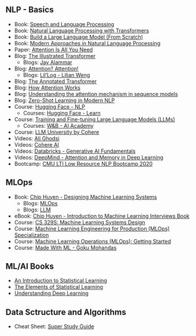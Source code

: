 ## NLP - Basics
- Book: [Speech and Language Processing](https://web.stanford.edu/~jurafsky/slp3/)
- Book: [Natural Language Processing with Transformers](https://github.com/nlp-with-transformers/notebooks)
- Book: [Build a Large Language Model (From Scratch)](https://livebook.manning.com/book/build-a-large-language-model-from-scratch/)
- Book: [Modern Approaches in Natural Language Processing](https://slds-lmu.github.io/seminar_nlp_ss20/)
- Paper: [Attention Is All You Need](https://arxiv.org/abs/1706.03762)
- Blog: [The Illustrated Transformer](https://jalammar.github.io/illustrated-transformer/)
    - Blogs: [Jay Alammar](https://jalammar.github.io/)
- Blog: [Attention? Attention!](https://lilianweng.github.io/posts/2018-06-24-attention/)
    - Blogs: [Lil’Log -  Lilian Weng](https://lilianweng.github.io/)
- Blog: [The Annotated Transformer](https://nlp.seas.harvard.edu/annotated-transformer/)
- Blog: [How Attention Works](https://theaisummer.com/attention/)
- Blog: [Understanding the attention mechanism in sequence models](https://www.jeremyjordan.me/attention/)
- Blog: [Zero-Shot Learning in Modern NLP](https://joeddav.github.io/blog/2020/05/29/ZSL.html)
- Course: [Hugging Face - NLP](https://huggingface.co/learn/nlp-course/chapter1/1)
    - Courses: [Hugging Face - Learn](https://huggingface.co/learn)
- Course: [Training and Fine-tuning Large Language Models (LLMs)](https://www.wandb.courses/courses/training-fine-tuning-LLMs)
    - Courses: [W&B - AI Academy](https://www.wandb.courses/pages/w-b-courses)
- Course: [LLM University by Cohere](https://docs.cohere.com/docs/llmu)
- Videos: [Ali Ghodsi](https://www.youtube.com/@DataScienceCoursesUW)
- Videos: [Cohere AI](https://www.youtube.com/@CohereAI/videos)
- Videos: [Databricks - Generative AI Fundamentals](https://www.databricks.com/learn/training/generative-ai-fundamentals-accreditation)
- Videos: [DeepMind - Attention and Memory in Deep Learning](https://www.youtube.com/watch?v=AIiwuClvH6k)
- Bootcamp: [CMU LTI Low Resource NLP Bootcamp 2020](https://github.com/neubig/lowresource-nlp-bootcamp-2020/tree/master)

## MLOps
- Book: [Chip Huyen - Designing Machine Learning Systems](https://www.amazon.com/Designing-Machine-Learning-Systems-Production-Ready/dp/1098107969)
    - Blogs: [MLOps](https://huyenchip.com/mlops/)
    - Blogs: [LLM](https://huyenchip.com/blog/)
- eBook: [Chip Huyen - Introduction to Machine Learning Interviews Book](https://huyenchip.com/ml-interviews-book/)
- Course: [CS 329S: Machine Learning Systems Design](https://stanford-cs329s.github.io/syllabus.html)
- Course: [Machine Learning Engineering for Production (MLOps) Specialization](https://www.coursera.org/specializations/machine-learning-engineering-for-production-mlops)
- Course: [Machine Learning Operations (MLOps): Getting Started
](https://www.coursera.org/learn/mlops-fundamentals/)
- Course: [Made With ML - Goku Mohandas](https://madewithml.com/)

## ML/AI Books
- [An Introduction to Statistical Learning](https://www.statlearning.com/)
- [The Elements of Statistical Learning](https://hastie.su.domains/Papers/ESLII.pdf)
- [Understanding Deep Learning](https://udlbook.github.io/udlbook/)

## Data Sctructure and Algorithms
- Cheat Sheet: [Super Study Guide](https://superstudy.guide/algorithms-data-structures/)